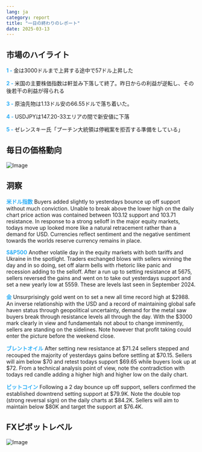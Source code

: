 ```yaml
---
lang: ja
category: report
title: "一日の終わりのレポート"
date: 2025-03-13
---
```



<h2>市場のハイライト</h2>
<strong style="color: #2caef7;">1 - </strong> 金は3000ドルまで上昇する途中で57ドル上昇した

<strong style="color: #2caef7;">2 - </strong> 米国の主要株価指数は軒並み下落して終了。昨日からの利益が逆転し、その後若干の利益が得られる

<strong style="color: #2caef7;">3 - </strong> 原油先物は1.13ドル安の66.55ドルで落ち着いた。

<strong style="color: #2caef7;">4 - </strong> USDJPYは147.20-33エリアの間で新安値に下落

<strong style="color: #2caef7;">5 - </strong> ゼレンスキー氏「プーチン大統領は停戦案を拒否する準備をしている」



<h2>毎日の価格動向</h2>
<img src="https://markleighedu.github.io/img/Mar-2025/13-Mar-2025/price.jpg" alt="Image"/>

<h2>洞察</h2>
<strong style="color: #2caef7;">米ドル指数</strong> Buyers added slightly to yesterdays bounce up off support without much conviction. Unable to break above the lower high on the daily chart price action was contained between 103.12 support and 103.71 resistance. In response to a strong selloff in the major equity markets, todays move up looked more like a natural retracement rather than a demand for USD. Currencies reflect sentiment and the negative sentiment towards the worlds reserve currency remains in place.  

<strong style="color: #2caef7;">S&P500</strong> Another volatile day in the equity markets with both tariffs and Ukraine in the spotlight. Traders exchanged blows with sellers winning the day and in so doing, set off alarm bells with rhetoric like panic and recession adding to the selloff. After a run up to setting resistance at 5675, sellers reversed the gains and went on to take out yesterdays support and set a new yearly low at 5559. These are levels last seen in September 2024.

<strong style="color: #2caef7;">金</strong> Unsurprisingly gold went on to set a new all time record high at $2988. An inverse relationship with the USD and a record of maintaining global safe haven status through geopolitical uncertainty, demand for the metal saw buyers break through resistance levels all through the day. With the $3000 mark clearly in view and fundamentals not about to change imminently, sellers are standing on the sidelines. Note however that profit taking could enter the picture before the weekend close.   

<strong style="color: #2caef7;">ブレントオイル</strong> After setting new resistance at $71.24 sellers stepped and recouped the majority of yesterdays gains before settling at $70.15. Sellers will aim below $70 and retest todays support $69.65 while buyers look up at $72. From a technical analysis point of view, note the contradiction with todays red candle adding a higher high and higher low on the daily chart.

<strong style="color: #2caef7;">ビットコイン</strong> Following a 2 day bounce up off support, sellers confirmed the established downtrend setting support at $79.9K. Note the double top (strong reversal sign) on the daily charts at $84.2K. Sellers will aim to maintain below $80K and target the support at $76.4K.



<h2>FXピボットレベル</h2>
<img src="https://markleighedu.github.io/img/Mar-2025/13-Mar-2025/pivot.jpg" alt="Image"/>